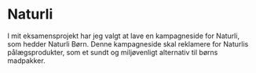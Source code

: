 # Naturli
I mit eksamensprojekt har jeg valgt at lave en kampagneside for Naturli, som hedder Naturli Børn. Denne kampagneside skal reklamere for Naturlis pålægsprodukter, som et sundt og miljøvenligt alternativ til børns madpakker.
